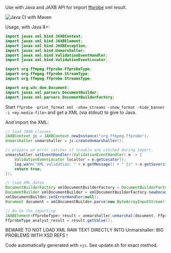 Use with Java and JAXB API for import [ffprobe](https://ffmpeg.org/ffprobe.html) xml result.

![Java CI with Maven](https://github.com/hdsdi3g/ffprobe-jaxb/workflows/Java%20CI%20with%20Maven/badge.svg)

Usage, with Java 8+:
```java
import javax.xml.bind.JAXBContext;
import javax.xml.bind.JAXBElement;
import javax.xml.bind.JAXBException;
import javax.xml.bind.Unmarshaller;
import javax.xml.bind.ValidationEventHandler;
import javax.xml.bind.ValidationEventLocator;

import org.ffmpeg.ffprobe.FfprobeType;
import org.ffmpeg.ffprobe.StreamType;
import org.ffmpeg.ffprobe.StreamsType;

import org.w3c.dom.Document;
import javax.xml.parsers.DocumentBuilder;
import javax.xml.parsers.DocumentBuilderFactory;
```
Start `ffprobe -print_format xml -show_streams -show_format -hide_banner -i <my-media-file>` and get a XML (via stdout) to give to Java.

And import the XML:
```java
// load JAXB classes
JAXBContext jc = JAXBContext.newInstance("org.ffmpeg.ffprobe");
Unmarshaller unmarshaller = jc.createUnmarshaller();

// prepare an error catcher if trouble are catched during import.
unmarshaller.setEventHandler((ValidationEventHandler) e -> {
	ValidationEventLocator localtor = e.getLocator();
	log.warn("XML validation: " + e.getMessage() + " [s" + e.getSeverity() + "] at line " + localtor.getLineNumber() + ", column " + localtor.getColumnNumber() + " offset " + localtor.getOffset() + " node: " + localtor.getNode() + ", object " + localtor.getObject());
	return true;
});

// load XML datas
DocumentBuilderFactory xmlDocumentBuilderFactory = DocumentBuilderFactory.newInstance();
DocumentBuilder xmlDocumentBuilder = xmlDocumentBuilderFactory.newDocumentBuilder();
xmlDocumentBuilder.setErrorHandler(null);
Document document = xmlDocumentBuilder.parse(new ByteArrayInputStream(ffprobe_stdout.getBytes()));

// An do the importing
JAXBElement<FfprobeType> result = unmarshaller.unmarshal(document, FfprobeType.class);
FfprobeType analyst_result = result.getValue();
```
BEWARE TO NOT LOAD XML RAW TEXT DIRECTLY INTO Unmarshaller: BIG PROBLEMS WITH XSD REFS !

Code automatically generated with `xjc`. See update.sh for exact method.
